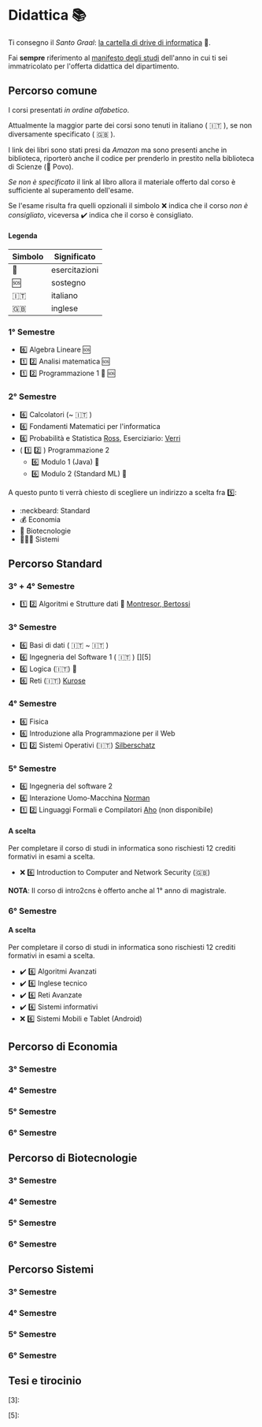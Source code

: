 # Didattica :books:

Ti consegno il _Santo Graal_: [la cartella di drive di informatica](https://bit.ly/drive-folder) 📁.

Fai __sempre__ riferimento al [manifesto degli studi]() dell'anno in cui ti sei immatricolato per l'offerta didattica del dipartimento.

## Percorso comune

I corsi presentati _in ordine alfabetico_.

Attualmente la maggior parte dei corsi sono tenuti in italiano ( :it: ), se non diversamente specificato ( :gb: ).

I link dei libri sono stati presi da _Amazon_ ma sono presenti anche in biblioteca, riporterò anche il codice per prenderlo in prestito nella biblioteca di Scienze (📍 Povo).

_Se non è specificato_ il link al libro allora il materiale offerto dal corso è sufficiente al superamento dell'esame.

Se l'esame risulta fra quelli opzionali il simbolo ❌ indica che il corso _non è consigliato_, viceversa ✔️ indica che il corso è consigliato.

#### Legenda

| Simbolo | Significato    |
| --      | ---            |
| 🧪      | esercitazioni |
| 🆘      | sostegno      |
| :it:    | italiano       |
| :gb:    | inglese        |

### 1° Semestre

- :six: Algebra Lineare 🆘
- :one: :two: Analisi matematica 🆘
- :one: :two: Programmazione 1 🧪 🆘

### 2° Semestre

- :six: Calcolatori (~ :it: )
- :six: Fondamenti Matematici per l'informatica
- :six: Probabilità e Statistica [Ross][1], Eserciziario: [Verri][2]
- ( :one: :two: ) Programmazione 2
	- :six: Modulo 1 (Java) 🧪
	- :six: Modulo 2 (Standard ML) 🧪

A questo punto ti verrà chiesto di scegliere un indirizzo a scelta fra 5️⃣:

- :neckbeard: Standard
- 💰 Economia
- 🧬 Biotecnologie
- 👨🏻‍💻 Sistemi

## Percorso Standard

### 3° + 4° Semestre

- :one: :two: Algoritmi e Strutture dati 🧪 [Montresor, Bertossi][4]

### 3° Semestre

- :six: Basi di dati ( :it: ~ :it: )
- :six: Ingegneria del Software 1 ( :it: ) [][5]
- :six: Logica (:it:) 🧪
- :six: Reti (:it:) [Kurose][6]

### 4° Semestre

- :six: Fisica
- :six: Introduzione alla Programmazione per il Web
- :one: :two: Sistemi Operativi (:it:) [Silberschatz][7]

### 5° Semestre

- :six: Ingegneria del software 2
- :six: Interazione Uomo-Macchina [Norman][8]
- :one: :two: Linguaggi Formali e Compilatori [Aho][9] (non disponibile)

#### A scelta

Per completare il corso di studi in informatica sono rischiesti 12 crediti formativi in esami a scelta.

- :x: :six: Introduction to Computer and Network Security (:gb:)

__NOTA__: Il corso di intro2cns è offerto anche al 1° anno di magistrale.

### 6° Semestre

#### A scelta

Per completare il corso di studi in informatica sono rischiesti 12 crediti formativi in esami a scelta.

- :heavy_check_mark: :six: Algoritmi Avanzati
- :heavy_check_mark: :six: Inglese tecnico
- :heavy_check_mark: :six: Reti Avanzate
- :heavy_check_mark: :six: Sistemi informativi
- :x: :six: Sistemi Mobili e Tablet (Android)


## Percorso di Economia
### 3° Semestre
### 4° Semestre
### 5° Semestre
### 6° Semestre


## Percorso di Biotecnologie
### 3° Semestre
### 4° Semestre
### 5° Semestre
### 6° Semestre


## Percorso Sistemi
### 3° Semestre
### 4° Semestre
### 5° Semestre
### 6° Semestre


## Tesi e tirocinio


[1]: https://www.amazon.it/Probabilità-statistica-lingegneria-scienze-Sheldon/dp/8891609943/

[2]: https://www.amazon.it/Probabilità-statistica-esercizi-desame-risolti/dp/8893850095/

[3]:

[4]: https://www.amazon.it/Algoritmi-strutture-dati-Alan-Bertossi/dp/8825173954

[5]:

[6]: https://www.amazon.it/calcolatori-internet-approccio-top-down-aggiornamento/dp/8891902543/

[7]: https://www.amazon.it/Sistemi-operativi-Concetti-ed-esempi/dp/8865183713/

[8]: https://www.amazon.it/Design-Everyday-Things-Donald-Norman/dp/B01615JDB4/

[9]: https://www.amazon.it/Compilers-Principles-Techniques-Jeffrey-Hardcover/dp/B00MXIK9BC/
